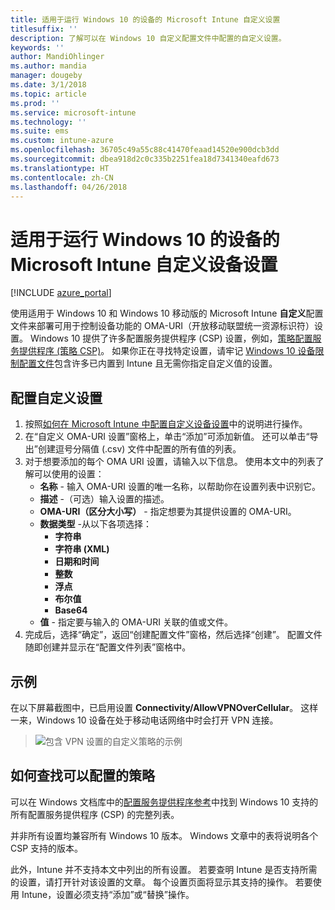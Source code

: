 ```yaml
---
title: 适用于运行 Windows 10 的设备的 Microsoft Intune 自定义设置
titlesuffix: ''
description: 了解可以在 Windows 10 自定义配置文件中配置的自定义设置。
keywords: ''
author: MandiOhlinger
ms.author: mandia
manager: dougeby
ms.date: 3/1/2018
ms.topic: article
ms.prod: ''
ms.service: microsoft-intune
ms.technology: ''
ms.suite: ems
ms.custom: intune-azure
ms.openlocfilehash: 36705c49a55c88c41470feaad14520e900dcb3dd
ms.sourcegitcommit: dbea918d2c0c335b2251fea18d7341340eafd673
ms.translationtype: HT
ms.contentlocale: zh-CN
ms.lasthandoff: 04/26/2018
---
```

# <a name="microsoft-intune-custom-device-settings-for-devices-running-windows-10"></a>适用于运行 Windows 10 的设备的 Microsoft Intune 自定义设备设置

[!INCLUDE [azure_portal](./includes/azure_portal.md)]

 使用适用于 Windows 10 和 Windows 10 移动版的 Microsoft Intune **自定义**配置文件来部署可用于控制设备功能的 OMA-URI（开放移动联盟统一资源标识符）设置。 Windows 10 提供了许多配置服务提供程序 (CSP) 设置，例如，[策略配置服务提供程序 (策略 CSP)](https://technet.microsoft.com/itpro/windows/manage/how-it-pros-can-use-configuration-service-providers)。
如果你正在寻找特定设置，请牢记 [Windows 10 设备限制配置文件](device-restrictions-windows-10.md)包含许多已内置到 Intune 且无需你指定自定义值的设置。

## <a name="configure-custom-settings"></a>配置自定义设置

1. 按照[如何在 Microsoft Intune 中配置自定义设备设置](custom-settings-configure.md)中的说明进行操作。
1. 在“自定义 OMA-URI 设置”窗格上，单击“添加”可添加新值。 还可以单击“导出”创建逗号分隔值 (.csv) 文件中配置的所有值的列表。
1. 对于想要添加的每个 OMA URI 设置，请输入以下信息。 使用本文中的列表了解可以使用的设置：
    - **名称** - 输入 OMA-URI 设置的唯一名称，以帮助你在设置列表中识别它。
    - **描述** -（可选）输入设置的描述。
    - **OMA-URI（区分大小写）** - 指定想要为其提供设置的 OMA-URI。
    - **数据类型** -从以下各项选择：
        - **字符串**
        - **字符串 (XML)**
        - **日期和时间**
        - **整数**
        - **浮点**
        - **布尔值**
        - **Base64**
    - **值** - 指定要与输入的 OMA-URI 关联的值或文件。
1. 完成后，选择“确定”，返回“创建配置文件”窗格，然后选择“创建”。
配置文件随即创建并显示在“配置文件列表”窗格中。

## <a name="example"></a>示例
在以下屏幕截图中，已启用设置 **Connectivity/AllowVPNOverCellular**。 这样一来，Windows 10 设备在处于移动电话网络中时会打开 VPN 连接。

> ![包含 VPN 设置的自定义策略的示例](./media/custom-policy-example.png)


## <a name="how-to-find-the-policies-you-can-configure"></a>如何查找可以配置的策略

可以在 Windows 文档库中的[配置服务提供程序参考](https://msdn.microsoft.com/windows/hardware/commercialize/customize/mdm/configuration-service-provider-reference)中找到 Windows 10 支持的所有配置服务提供程序 (CSP) 的完整列表。

并非所有设置均兼容所有 Windows 10 版本。 Windows 文章中的表将说明各个 CSP 支持的版本。

此外，Intune 并不支持本文中列出的所有设置。 若要查明 Intune 是否支持所需的设置，请打开针对该设置的文章。 每个设置页面将显示其支持的操作。 若要使用 Intune，设置必须支持“添加”或“替换”操作。
